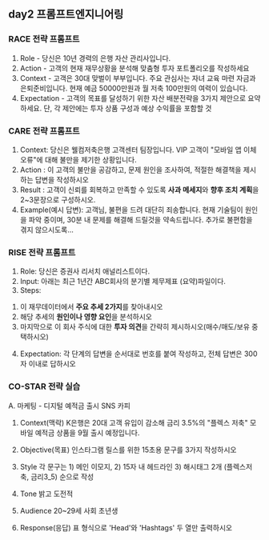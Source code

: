 ## day2 프롬프트엔지니어링 

### RACE 전략 프롬프트
1. Role - 당신은 10년 경력의 은행 자산 관리사입니다.
2. Action - 고객의 현재 재무상황을 분석해 맞춤형 투자 포트폴리오를 작성하세요
3. Context - 고객은 30대 맞벌이 부부입니다. 주요 관심사는 자녀 교육 마련 자금과 은퇴준비입니다. 현재 예금 50000만원과 월 저축 100만원의 여력이 있습니다.
4. Expectation - 고객의 목표를 달성하기 위한 자산 배분전략을 3가지 제안으로 요약하세요. 단, 각 제안에는 투자 상품 구성과 예상 수익률을 포함할 것


### CARE 전략 프롬프트
1. Context: 당신은 웰컴저축은행 고객센터 팀장입니다. VIP 고객이 "모바일 앱 이체 오류"에 대해 불만을 제기한 상황입니다.
2. Action : 이 고객의 불만을 공감하고, 문제 원인을 조사하여, 적절한 해결책을 제시하는 답변을 작성하시오
3. Result : 고객이 신뢰를 회복하고 만족할 수 있도록 **사과 메세지**와 **향후 조치 계획**을 2~3문장으로 구성하시오.
4. Example(예시 답변): 고객님, 불편을 드려 대단히 죄송합니다. 현재 기술팀이 원인을 파악 중이며, 30분 내 문제를 해결해 드릴것을 약속드립니다. 추가로 불편함을 겪지 않으시도록...


### RISE 전략 프롬프트
1. Role: 당신은 증권사 리서치 애널리스트이다.
2. Input: 아래는 최근 1년간 ABC회사의 분기별 제무제표 (요약)파일이다.
3. Steps: 
1) 이 재무데이터에서 **주요 추세 2가지**를 찾아내시오
2) 해당 추세의 **원인이나 영향 요인**을 분석하시오
3) 마지막으로 이 회사 주식에 대한 **투자 의견**을 간략히 제시하시오(매수/매도/보유 중 택하시오)
4. Expectation: 각 단계의 답변을 순서대로 번호를 붙여 작성하고, 전체 답변은 300자 이내로 답하시오

### CO-STAR 전략 실습
A. 마케팅 - 디지털 예적금 출시 SNS 카피
1. Context(맥락) 
K은행은 20대 고객 유입이 감소해 금리 3.5%의 "플렉스 저축" 모바일 예적금 상품을 9월 출시 예정입니다. 

2. Objective(목표)
 인스타그램 릴스를 위한 15초용 문구를 3가지 작성하시오

3. Style
각 문구는 1) 메인 이모지,  2) 15자 내 헤드라인 3) 해시태그 2개 (플렉스저축, 금리3_5) 순으로 작성

4. Tone
밝고 도전적

5. Audience
20~29세 사회 초년생

6. Response(응답)
표 형식으로 'Head'와 'Hashtags' 두 열만 출력하시오